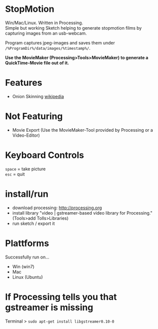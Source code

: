 # StopMotion
Win/Mac/Linux. Written in Processing.  
Simple but working Sketch helping to generate stopmotion films by capturing images from an usb-webcam.  

Program captures jpeg-images and saves them under `/%ProgramDir%/data/images/%timestamp%/`.  

**Use the MovieMaker (Processing>Tools>MovieMaker) to generate a QuickTime-Movie file out of it.**

# Features
+ Onion Skinning [wikipedia](https://en.wikipedia.org/wiki/Onion_skinning)

# Not Featuring
+ Movie Export (Use the MovieMaker-Tool provided by Processing or a Video-Editor)

# Keyboard Controls
`space` = take picture  
`esc` = quit

# install/run
+ download processing: http://processing.org
+ install library "video | gstreamer-based video library for Processing." (Tools>add Tolls>Libraries)
+ run sketch / export it

# Plattforms
Successfully run on...
+ Win (win7)
+ Mac
+ Linux (Ubuntu)

# If Processing tells you that gstreamer is missing
Terminal > `sudo apt-get install libgstreamer0.10-0`

